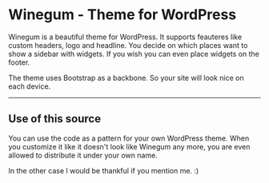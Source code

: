 <h1>Winegum - Theme for WordPress</h1>

<p>
Winegum is a beautiful theme for WordPress. It supports feauteres like custom headers, logo and headline. You decide on which places want to show a sidebar with widgets. If you wish you can even place widgets on the footer.
</p>
<p>
The theme uses Bootstrap as a backbone. So your site will look nice on each device.
</p>

<hr>

<h2>Use of this source</h2>

<p>
You can use the code as a pattern for your own WordPress theme.
When you customize it like it doesn't look like Winegum any more, you are even allowed to distribute it under your own name.
</p>

<p>
In the other case I would be thankful if you mention me. :)
</p>
